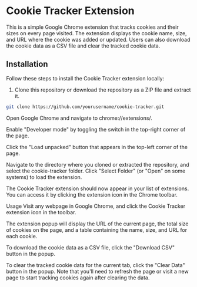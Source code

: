 # Cookie Tracker Extension

This is a simple Google Chrome extension that tracks cookies and their sizes on every page visited. The extension displays the cookie name, size, and URL where the cookie was added or updated. Users can also download the cookie data as a CSV file and clear the tracked cookie data.

## Installation

Follow these steps to install the Cookie Tracker extension locally:

1. Clone this repository or download the repository as a ZIP file and extract it.

```bash
git clone https://github.com/yourusername/cookie-tracker.git
```

Open Google Chrome and navigate to chrome://extensions/.

Enable "Developer mode" by toggling the switch in the top-right corner of the page.

Click the "Load unpacked" button that appears in the top-left corner of the page.

Navigate to the directory where you cloned or extracted the repository, and select the cookie-tracker folder. Click "Select Folder" (or "Open" on some systems) to load the extension.

The Cookie Tracker extension should now appear in your list of extensions. You can access it by clicking the extension icon in the Chrome toolbar.

Usage
Visit any webpage in Google Chrome, and click the Cookie Tracker extension icon in the toolbar.

The extension popup will display the URL of the current page, the total size of cookies on the page, and a table containing the name, size, and URL for each cookie.

To download the cookie data as a CSV file, click the "Download CSV" button in the popup.

To clear the tracked cookie data for the current tab, click the "Clear Data" button in the popup. Note that you'll need to refresh the page or visit a new page to start tracking cookies again after clearing the data.
